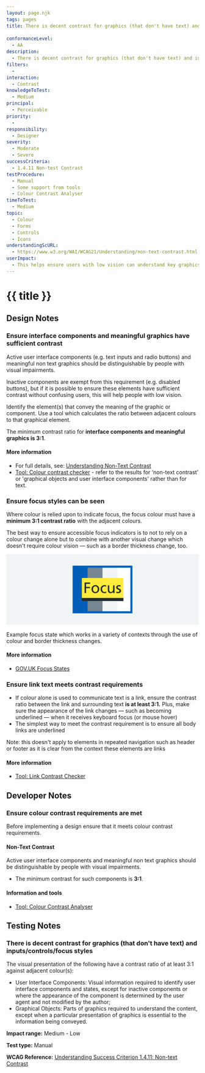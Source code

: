 ```yaml
---
layout: page.njk
tags: pages
title: There is decent contrast for graphics (that don't have text) and inputs/controls/focus styles

conformanceLevel:
  - AA
description:
  - There is decent contrast for graphics (that don't have text) and inputs/controls/focus styles
filters:
  -
interaction:
  - Contrast
knowledgeToTest:
  - Medium
principal:
  - Perceivable
priority:
  -
responsibility:
  - Designer
severity:
  - Moderate
  - Severe
successCriteria:
  - 1.4.11 Non-test Contrast
testProcedure:
  - Manual
  - Some support from tools
  - Colour Contrast Analyser
timeToTest:
  - Medium
topic:
  - Colour
  - Forms
  - Controls
  - Icons
understandingScURL:
  - https://www.w3.org/WAI/WCAG21/Understanding/non-text-contrast.html
userImpact:
  - This helps ensure users with low vision can understand key graphics and interact with interactive elements within an interface
---
```


# {{ title }}

## Design Notes

### Ensure interface components and meaningful graphics have sufficient contrast

Active user interface components (e.g. text inputs and radio buttons) and meaningful non text graphics should be distinguishable by people with visual impairments.

Inactive components are exempt from this requirement (e.g. disabled buttons), but if it is possible to ensure these elements have sufficient contrast without confusing users, this will help people with low vision.

Identify the element(s) that convey the meaning of the graphic or component. Use a tool which calculates the ratio between adjacent colours to that graphical element.

The minimum contrast ratio for **interface components and meaningful graphics is 3:1**.

#### More information

- For full details, see: [Understanding Non-Text Contrast](https://www.w3.org/WAI/WCAG21/Understanding/non-text-contrast.html)
- [Tool: Colour contrast checker](https://developer.paciellogroup.com/resources/contrastanalyser/) - refer to the results for ‘non-text contrast’ or 'graphical objects and user interface components' rather than for text.

### Ensure focus styles can be seen

Where colour is relied upon to indicate focus, the focus colour must have a **minimum 3:1 contrast ratio** with the adjacent colours.

The best way to ensure accessible focus indicators is to not to rely on a colour change alone but to combine with another visual change which doesn't require colour vision — such as a border thickness change, too.

<img class="nhsuk-card__img" src="/images/focus-state.png" alt="">

Example focus state which works in a variety of contexts through the use of colour and border thickness changes.

#### More information

- [GOV.UK Focus States](https://design-system.service.gov.uk/get-started/focus-states/)

### Ensure link text meets contrast requirements

- If colour alone is used to communicate text is a link, ensure the contrast ratio between the link and surrounding text **is at least 3:1.** Plus, make sure the appearance of the link changes — such as becoming underlined — when it receives keyboard focus (or mouse hover)
- The simplest way to meet the contrast requirement is to ensure all body links are underlined

Note: this doesn't apply to elements in repeated navigation such as header or footer as it is clear from the context these elements are links

#### More information

- [Tool: Link Contrast Checker](https://webaim.org/resources/linkcontrastchecker/)

## Developer Notes

### Ensure colour contrast requirements are met

Before implementing a design ensure that it meets colour contrast requirements.

#### Non-Text Contrast

Active user interface components and meaningful non text graphics should be distinguishable by people with visual impairments.

- The minimum contrast for such components is **3:1**.

#### Information and tools

- [Tool: Colour Contrast Analyser](https://developer.paciellogroup.com/resources/contrastanalyser/)

## Testing Notes

### There is decent contrast for graphics (that don't have text) and inputs/controls/focus styles

The visual presentation of the following have a contrast ratio of at least 3:1 against adjacent colour(s):

- User Interface Components: Visual information required to identify user interface components and states, except for inactive components or where the appearance of the component is determined by the user agent and not modified by the author;
- Graphical Objects: Parts of graphics required to understand the content, except when a particular presentation of graphics is essential to the information being conveyed.

**Impact range:** Medium - Low

**Test type:** Manual

**WCAG Reference:** [Understanding Success Criterion 1.4.11: Non-text Contrast](https://www.w3.org/WAI/WCAG21/Understanding/non-text-contrast.html)
